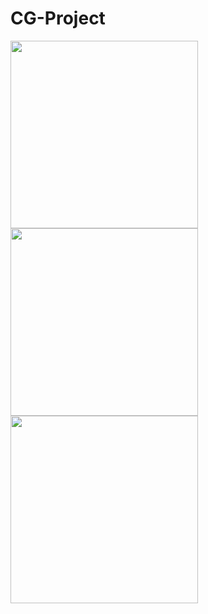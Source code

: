 # CG-Project

<img src="https://github.com/AmithChatriki/CG-CatchMe-Game/assets/96742369/3dcd76b3-37f5-4204-a470-92d4b63bbdbf"  width="300" height="300">
<break></break>
<img src="https://github.com/AmithChatriki/CG-CatchMe-Game/assets/96742369/e6736e23-56ad-4806-9457-2fed31d6ef5e"  width="300" height="300">
<break></break>
<img src="https://github.com/AmithChatriki/CG-CatchMe-Game/assets/96742369/de70c18b-deb7-4bf5-a6e1-5002ab9d14bc"  width="300" height="300">

